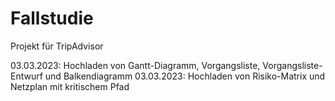 # Fallstudie
Projekt für TripAdvisor


03.03.2023: Hochladen von Gantt-Diagramm, Vorgangsliste, Vorgangsliste-Entwurf und Balkendiagramm
03.03.2023: Hochladen von Risiko-Matrix und Netzplan mit kritischem Pfad
